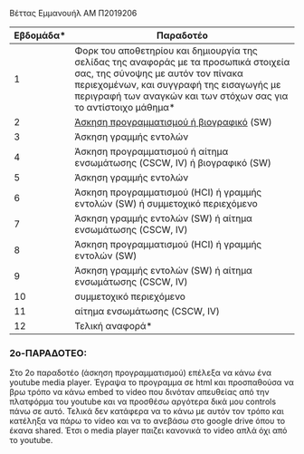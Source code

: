 Βέττας Εμμανουήλ ΑΜ Π2019206

| Εβδομάδα* | Παραδοτέο |
| --- | --- |
| 1 | Φορκ του αποθετηρίου και δημιουργία της σελίδας της αναφοράς με τα προσωπικά στοιχεία σας, της σύνοψης με αυτόν τον πίνακα περιεχομένων, και συγγραφή της εισαγωγής με περιγραφή των αναγκών και των στόχων σας για το αντίστοιχο μάθημα* |
| 2 | [Άσκηση προγραμματισμού ή βιογραφικό](#2ο-ΠΑΡΑΔΟΤΕΟ) (SW) | 
| 3 | Άσκηση γραμμής εντολών |
| 4 | Άσκηση προγραμματισμού ή αίτημα ενσωμάτωσης (CSCW, IV) ή βιογραφικό  (SW) |
| 5 | Άσκηση γραμμής εντολών |
| 6 | Άσκηση προγραμματισμού (HCI) ή γραμμής εντολών (SW) ή συμμετοχικό περιεχόμενο |
| 7 | Άσκηση γραμμής εντολών (SW) ή αίτημα ενσωμάτωσης (CSCW, IV) |
| 8 | Άσκηση προγραμματισμού (HCI) ή γραμμής εντολών (SW) |
| 9 | Άσκηση γραμμής εντολών (SW) ή αίτημα ενσωμάτωσης (CSCW, IV) |
| 10 | συμμετοχικό περιεχόμενο |
| 11 | αίτημα ενσωμάτωσης (CSCW, IV) |
| 12 | Τελική αναφορά* |











### 2ο-ΠΑΡΑΔΟΤΕΟ:
Στο 2ο παραδοτέο (άσκηση προγραμματισμού) επέλεξα να κάνω ένα youtube media player. Έγραψα το προγραμμα σε html και προσπαθούσα να βρω τρόπο να κάνω embed το video που δινόταν απευθείας από την πλατφόρμα του youtube και να προσθέσω αργότερα δικά μου controls πάνω σε αυτό. Τελικά δεν κατάφερα να το κάνω με αυτόν τον τρόπο και κατέληξα να πάρω το video και να το ανεβάσω στο google drive όπου το έκανα shared. Έτσι ο media player παιζει κανονικά το video απλά όχι από το youtube.
